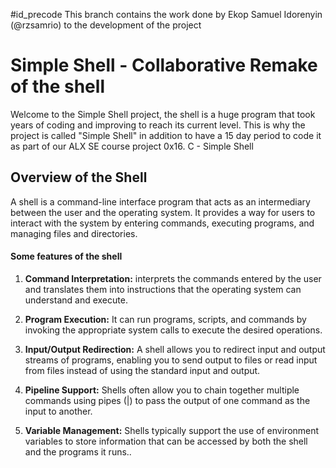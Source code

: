 #id_precode
This branch contains the work done by Ekop Samuel Idorenyin (@rzsamrio) to the development of the project

# Simple Shell - Collaborative Remake of the shell
Welcome to the Simple Shell project, the shell is a huge program that took years of coding and improving to reach its current level. This is why the project is called "Simple Shell" in addition to have a 15 day period to code it as part of our ALX SE course project 0x16. C - Simple Shell

## Overview of the Shell
A shell is a command-line interface program that acts as an intermediary between the user and the operating system. It provides a way for users to interact with the system by entering commands, executing programs, and managing files and directories.

#### Some features of the shell
1. **Command Interpretation:**  interprets the commands entered by the user and translates them into instructions that the operating system can understand and execute.
2. **Program Execution:** It can run programs, scripts, and commands by invoking the appropriate system calls to execute the desired operations.

3. **Input/Output Redirection:** A shell allows you to redirect input and output streams of programs, enabling you to send output to files or read input from files instead of using the standard input and output.

4. **Pipeline Support:** Shells often allow you to chain together multiple commands using pipes (|) to pass the output of one command as the input to another.

5. **Variable Management:** Shells typically support the use of environment variables to store information that can be accessed by both the shell and the programs it runs..
